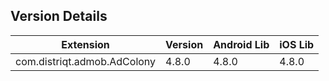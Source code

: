 ## Version Details

| Extension | Version | Android Lib | iOS Lib |
| --- | --- | --- | --- |
| com.distriqt.admob.AdColony | 4.8.0 | 4.8.0 | 4.8.0 |
